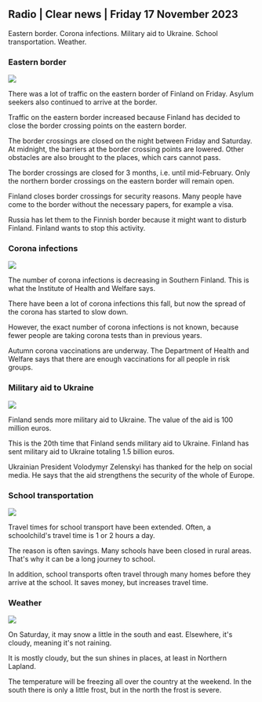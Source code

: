 ## Radio \| Clear news \| Friday 17 November 2023

Eastern border. Corona infections. Military aid to Ukraine. School transportation. Weather.

### Eastern border

![](https://images.cdn.yle.fi/image/upload/c_crop,h_2908,w_5178,x_0,y_0/ar_1.7777777777777777,c_fill,g_faces,h_675,w_1200/dpr_1.0/q_auto:eco/f_auto/fl_lossy/v1699908616/39-1200025655285565477b)

There was a lot of traffic on the eastern border of Finland on Friday. Asylum seekers also continued to arrive at the border.

Traffic on the eastern border increased because Finland has decided to close the border crossing points on the eastern border.

The border crossings are closed on the night between Friday and Saturday. At midnight, the barriers at the border crossing points are lowered. Other obstacles are also brought to the places, which cars cannot pass.

The border crossings are closed for 3 months, i.e. until mid-February. Only the northern border crossings on the eastern border will remain open.

Finland closes border crossings for security reasons. Many people have come to the border without the necessary papers, for example a visa.

Russia has let them to the Finnish border because it might want to disturb Finland. Finland wants to stop this activity.

### Corona infections

![](https://images.cdn.yle.fi/image/upload/c_crop,h_3247,w_5773,x_0,y_601/ar_1.7777777777777777,c_fill,g_faces,h_675,w_1200/dpr_1.0/q_auto:eco/f_auto/fl_lossy/v1699867130/39-11997076551e51acfff3)

The number of corona infections is decreasing in Southern Finland. This is what the Institute of Health and Welfare says.

There have been a lot of corona infections this fall, but now the spread of the corona has started to slow down.

However, the exact number of corona infections is not known, because fewer people are taking corona tests than in previous years.

Autumn corona vaccinations are underway. The Department of Health and Welfare says that there are enough vaccinations for all people in risk groups.

### Military aid to Ukraine

![](https://images.cdn.yle.fi/image/upload/c_crop,h_1393,w_2477,x_0,y_0/ar_1.7777777777777777,c_fill,g_faces,h_675,w_1200/dpr_1.0/q_auto:eco/f_auto/fl_lossy/v1696579988/39-1182210651fc13097ccb)

Finland sends more military aid to Ukraine. The value of the aid is 100 million euros.

This is the 20th time that Finland sends military aid to Ukraine. Finland has sent military aid to Ukraine totaling 1.5 billion euros.

Ukrainian President Volodymyr Zelenskyi has thanked for the help on social media. He says that the aid strengthens the security of the whole of Europe.

### School transportation

![](https://images.cdn.yle.fi/image/upload/c_crop,h_1494,w_2655,x_0,y_0/ar_1.7777777777777777,c_fill,g_faces,h_675,w_1200/dpr_1.0/q_auto:eco/f_auto/fl_lossy/v1677057284/39-107608063f5dc988d5c3)

Travel times for school transport have been extended. Often, a schoolchild's travel time is 1 or 2 hours a day.

The reason is often savings. Many schools have been closed in rural areas. That's why it can be a long journey to school.

In addition, school transports often travel through many homes before they arrive at the school. It saves money, but increases travel time.

### Weather

![](https://images.cdn.yle.fi/image/upload/c_crop,h_1080,w_1919,x_0,y_0/ar_1.7777777777777777,c_fill,g_faces,h_675,w_1200/dpr_1.0/q_auto:eco/f_auto/fl_lossy/v1700238427/39-120255565579437e32dc)

On Saturday, it may snow a little in the south and east. Elsewhere, it's cloudy, meaning it's not raining.

It is mostly cloudy, but the sun shines in places, at least in Northern Lapland.

The temperature will be freezing all over the country at the weekend. In the south there is only a little frost, but in the north the frost is severe.
